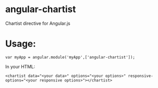 angular-chartist
=================

Chartist directive for Angular.js

Usage:
=================
````
var myApp = angular.module('myApp',['angular-chartist']);

````

In your HTML:
````
<chartist data="<your data>" options="<your options>" responsive-options="<your responsive options>"></chartist>
````
